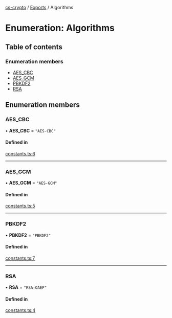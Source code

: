 [cs-crypto](../README.md) / [Exports](../modules.md) / Algorithms

# Enumeration: Algorithms

## Table of contents

### Enumeration members

- [AES\_CBC](Algorithms.md#aes_cbc)
- [AES\_GCM](Algorithms.md#aes_gcm)
- [PBKDF2](Algorithms.md#pbkdf2)
- [RSA](Algorithms.md#rsa)

## Enumeration members

### AES\_CBC

• **AES\_CBC** = `"AES-CBC"`

#### Defined in

[constants.ts:6](https://github.com/very-amused/cs-crypto/blob/b2c9997/src/constants.ts#L6)

___

### AES\_GCM

• **AES\_GCM** = `"AES-GCM"`

#### Defined in

[constants.ts:5](https://github.com/very-amused/cs-crypto/blob/b2c9997/src/constants.ts#L5)

___

### PBKDF2

• **PBKDF2** = `"PBKDF2"`

#### Defined in

[constants.ts:7](https://github.com/very-amused/cs-crypto/blob/b2c9997/src/constants.ts#L7)

___

### RSA

• **RSA** = `"RSA-OAEP"`

#### Defined in

[constants.ts:4](https://github.com/very-amused/cs-crypto/blob/b2c9997/src/constants.ts#L4)
